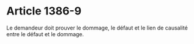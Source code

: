 # Article 1386-9

<p>Le demandeur doit prouver le dommage, le défaut et le lien de causalité entre le défaut et le dommage.</p>